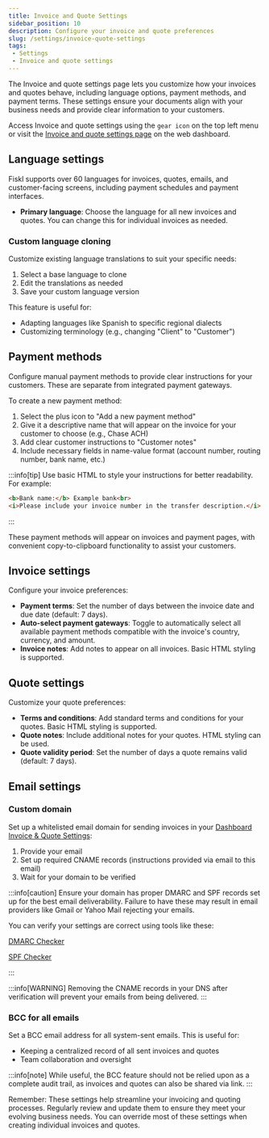 ```yaml
---
title: Invoice and Quote Settings
sidebar_position: 10
description: Configure your invoice and quote preferences
slug: /settings/invoice-quote-settings
tags:
 - Settings
 - Invoice and quote settings
---
```


The Invoice and quote settings page lets you customize how your invoices and quotes behave, including language options, payment methods, and payment terms. These settings ensure your documents align with your business needs and provide clear information to your customers.

Access Invoice and quote settings using the `gear icon` on the top left menu or visit the [Invoice and quote settings page](https://my.fiskl.com/invoice-settings) on the web dashboard.

## Language settings

Fiskl supports over 60 languages for invoices, quotes, emails, and customer-facing screens, including payment schedules and payment interfaces.

- **Primary language**: Choose the language for all new invoices and quotes. You can change this for individual invoices as needed.

### Custom language cloning

Customize existing language translations to suit your specific needs:

1. Select a base language to clone
2. Edit the translations as needed
3. Save your custom language version

This feature is useful for:
- Adapting languages like Spanish to specific regional dialects
- Customizing terminology (e.g., changing "Client" to "Customer")

## Payment methods

Configure manual payment methods to provide clear instructions for your customers. These are separate from integrated payment gateways.

To create a new payment method:

1. Select the plus icon to "Add a new payment method"
2. Give it a descriptive name that will appear on the invoice for your customer to choose (e.g., Chase ACH)
3. Add clear customer instructions to "Customer notes"
4. Include necessary fields in name-value format (account number, routing number, bank name, etc.)

:::info[tip]
Use basic HTML to style your instructions for better readability. For example:
```html
<b>Bank name:</b> Example bank<br>
<i>Please include your invoice number in the transfer description.</i>
```
:::

These payment methods will appear on invoices and payment pages, with convenient copy-to-clipboard functionality to assist your customers.

## Invoice settings

Configure your invoice preferences:

- **Payment terms**: Set the number of days between the invoice date and due date (default: 7 days).
- **Auto-select payment gateways**: Toggle to automatically select all available payment methods compatible with the invoice's country, currency, and amount.
- **Invoice notes**: Add notes to appear on all invoices. Basic HTML styling is supported.

## Quote settings

Customize your quote preferences:

- **Terms and conditions**: Add standard terms and conditions for your quotes. Basic HTML styling is supported.
- **Quote notes**: Include additional notes for your quotes. HTML styling can be used.
- **Quote validity period**: Set the number of days a quote remains valid (default: 7 days).

## Email settings

### Custom domain

Set up a whitelisted email domain for sending invoices in your [Dashboard Invoice & Quote Settings](https://my.fiskl.com/invoice-settings):

1. Provide your email
2. Set up required CNAME records (instructions provided via email to this email)
3. Wait for your domain to be verified

:::info[caution]
Ensure your domain has proper DMARC and SPF records set up for the best email deliverability. Failure to have these may result in email providers like Gmail or Yahoo Mail rejecting your emails.

You can verify your settings are correct using tools like these:

[DMARC Checker](https://dnschecker.org/dmarc-record-validation.php)


[SPF Checker](https://dnschecker.org/spf-record-validation.php)

:::

:::info[WARNING]
Removing the CNAME records in your DNS after verification will prevent your emails from being delivered.
:::

### BCC for all emails
Set a BCC email address for all system-sent emails. This is useful for:
- Keeping a centralized record of all sent invoices and quotes
- Team collaboration and oversight

:::info[note]
While useful, the BCC feature should not be relied upon as a complete audit trail, as invoices and quotes can also be shared via link.
:::

Remember: These settings help streamline your invoicing and quoting processes. Regularly review and update them to ensure they meet your evolving business needs. You can override most of these settings when creating individual invoices and quotes.
